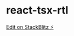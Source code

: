 # react-tsx-rtl

[Edit on StackBlitz ⚡️](https://stackblitz.com/edit/react-starter-typescript-gyjp7x)